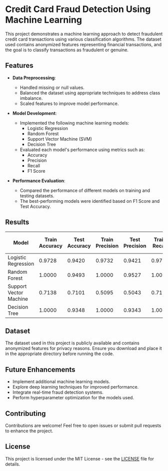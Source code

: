# Credit Card Fraud Detection Using Machine Learning

This project demonstrates a machine learning approach to detect fraudulent credit card transactions using various classification algorithms. The dataset used contains anonymized features representing financial transactions, and the goal is to classify transactions as fraudulent or genuine.

## Features

- **Data Preprocessing**:
  - Handled missing or null values.
  - Balanced the dataset using appropriate techniques to address class imbalance.
  - Scaled features to improve model performance.

- **Model Development**:
  - Implemented the following machine learning models:
    - Logistic Regression
    - Random Forest
    - Support Vector Machine (SVM)
    - Decision Tree
  - Evaluated each model's performance using metrics such as:
    - Accuracy
    - Precision
    - Recall
    - F1 Score

- **Performance Evaluation**:
  - Compared the performance of different models on training and testing datasets.
  - The best-performing models were identified based on F1 Score and Test Accuracy.

## Results

| Model                  | Train Accuracy | Test Accuracy | Train Precision | Test Precision | Train Recall | Test Recall | Train F1 Score | Test F1 Score |
|------------------------|----------------|---------------|-----------------|----------------|--------------|-------------|----------------|---------------|
| Logistic Regression    | 0.9728         | 0.9420        | 0.9732          | 0.9421         | 0.9728       | 0.9420      | 0.9725         | 0.9411        |
| Random Forest          | 1.0000         | 0.9493        | 1.0000          | 0.9527         | 1.0000       | 0.9493      | 1.0000         | 0.9477        |
| Support Vector Machine | 0.7138         | 0.7101        | 0.5095          | 0.5043         | 0.7138       | 0.7101      | 0.5946         | 0.5898        |
| Decision Tree          | 1.0000         | 0.9348        | 1.0000          | 0.9343         | 1.0000       | 0.9348      | 1.0000         | 0.9340        |

## Dataset

The dataset used in this project is publicly available and contains anonymized features for privacy reasons. Ensure you download and place it in the appropriate directory before running the code.

## Future Enhancements

- Implement additional machine learning models.
- Explore deep learning techniques for improved performance.
- Integrate real-time fraud detection systems.
- Perform hyperparameter optimization for the models used.

## Contributing

Contributions are welcome! Feel free to open issues or submit pull requests to enhance the project.

## License

This project is licensed under the MIT License - see the [LICENSE](LICENSE) file for details.
